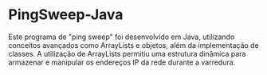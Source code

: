 # PingSweep-Java
Este programa de "ping sweep" foi desenvolvido em Java, utilizando conceitos avançados como ArrayLists e objetos, além da implementação de classes. A utilização de ArrayLists permitiu uma estrutura dinâmica para armazenar e manipular os endereços IP da rede durante a varredura.
